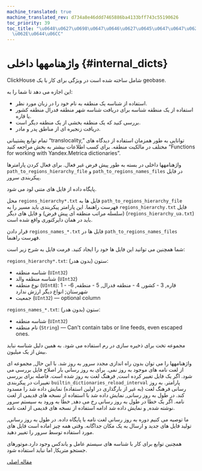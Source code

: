 ```yaml
---
machine_translated: true
machine_translated_rev: d734a8e46ddd7465886ba4133bff743c55190626
toc_priority: 39
toc_title: "\u0648\u0627\u0698\u0647\u0646\u0627\u0645\u0647\u0647\u0627 \u062F\u0627\
  \u062E\u0644\u06CC"
---
```


# واژهنامهها داخلی {#internal_dicts}

ClickHouse شامل ساخته شده است در ویژگی برای کار با یک geobase.

این اجازه می دهد تا شما را به:

-   استفاده از شناسه یک منطقه به نام خود را در زبان مورد نظر.
-   استفاده از یک منطقه شناسه برای دریافت شناسه شهر منطقه فدرال منطقه کشور یا قاره.
-   بررسی کنید که یک منطقه بخشی از یک منطقه دیگر است.
-   دریافت زنجیره ای از مناطق پدر و مادر.

تمام توابع پشتیبانی “translocality,” توانایی به طور همزمان استفاده از دیدگاه های مختلف در مالکیت منطقه. برای کسب اطلاعات بیشتر به بخش مراجعه کنید “Functions for working with Yandex.Metrica dictionaries”.

واژهنامهها داخلی در بسته به طور پیش فرض غیر فعال.
برای فعال کردن پارامترها `path_to_regions_hierarchy_file` و `path_to_regions_names_files` در فایل پیکربندی سرور.

پایگاه داده از فایل های متنی لود می شود.

محل `regions_hierarchy*.txt` فایل ها به `path_to_regions_hierarchy_file` فهرست راهنما. این پارامتر پیکربندی باید مسیر را به `regions_hierarchy.txt` فایل (سلسله مراتب منطقه ای پیش فرض) و فایل های دیگر (`regions_hierarchy_ua.txt`) باید در همان دایرکتوری واقع شده است.

قرار دادن `regions_names_*.txt` فایل ها در `path_to_regions_names_files` فهرست راهنما.

شما همچنین می توانید این فایل ها خود را ایجاد کنید. فرمت فایل به شرح زیر است:

`regions_hierarchy*.txt`: ستون (بدون هدر):

-   شناسه منطقه (`UInt32`)
-   شناسه منطقه والد (`UInt32`)
-   نوع منطقه (`UInt8`): 1 - قاره, 3 - کشور, 4 - منطقه فدرال, 5 - منطقه, 6-شهرستان; انواع دیگر ارزش ندارد
-   جمعیت (`UInt32`) — optional column

`regions_names_*.txt`: ستون (بدون هدر):

-   شناسه منطقه (`UInt32`)
-   نام منطقه (`String`) — Can't contain tabs or line feeds, even escaped ones.

مجموعه تخت برای ذخیره سازی در رم استفاده می شود. به همین دلیل شناسه نباید بیش از یک میلیون.

واژهنامهها را می توان بدون راه اندازی مجدد سرور به روز شد. با این حال, مجموعه ای از لغت نامه های موجود به روز نمی.
برای به روز رسانی بار اصلاح فایل بررسی می شود. اگر یک فایل تغییر کرده است, فرهنگ لغت به روز شده است.
فاصله برای بررسی تغییرات در پیکربندی `builtin_dictionaries_reload_interval` پارامتر.
به روز رسانی فرهنگ لغت (به غیر از بارگذاری در اولین استفاده) نمایش داده شد را مسدود کند. در طول به روز رسانی, نمایش داده شد با استفاده از نسخه های قدیمی از لغت نامه. اگر یک خطا در طول به روز رسانی رخ می دهد, خطا به ورود به سیستم سرور نوشته شده, و نمایش داده شد ادامه استفاده از نسخه های قدیمی از لغت نامه.

ما توصیه می کنیم دوره به روز رسانی لغت نامه با پایگاه داده. در طول به روز رسانی, تولید فایل های جدید و ارسال به یک مکان جداگانه. وقتی همه چیز اماده است فایل های مورد استفاده توسط سرور را تغییر دهید.

همچنین توابع برای کار با شناسه های سیستم عامل و یاندکس وجود دارد.موتورهای جستجو متریکا, اما نباید استفاده شود.

[مقاله اصلی](https://clickhouse.tech/docs/en/query_language/dicts/internal_dicts/) <!--hide-->
